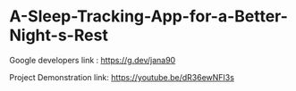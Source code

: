 # A-Sleep-Tracking-App-for-a-Better-Night-s-Rest

Google developers link : https://g.dev/jana90

Project Demonstration link: https://youtube.be/dR36ewNFI3s
